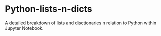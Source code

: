 # Python-lists-n-dicts
A detailed breakdown of lists and disctionaries n relation to Python within Jupyter Notebook.
